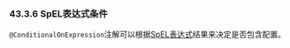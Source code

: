 ### 43.3.6 SpEL表达式条件
`@ConditionalOnExpression`注解可以根据[SpEL表达式](http://docs.spring.io/spring/docs/4.3.3.RELEASE/spring-framework-reference/htmlsingle/#expressions)结果来决定是否包含配置。
